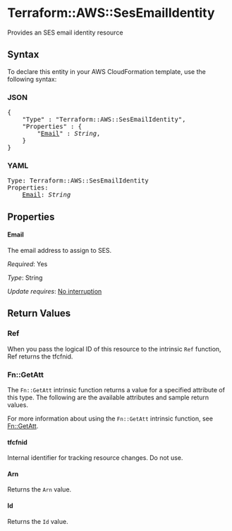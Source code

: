 # Terraform::AWS::SesEmailIdentity

Provides an SES email identity resource

## Syntax

To declare this entity in your AWS CloudFormation template, use the following syntax:

### JSON

<pre>
{
    "Type" : "Terraform::AWS::SesEmailIdentity",
    "Properties" : {
        "<a href="#email" title="Email">Email</a>" : <i>String</i>,
    }
}
</pre>

### YAML

<pre>
Type: Terraform::AWS::SesEmailIdentity
Properties:
    <a href="#email" title="Email">Email</a>: <i>String</i>
</pre>

## Properties

#### Email

The email address to assign to SES.

_Required_: Yes

_Type_: String

_Update requires_: [No interruption](https://docs.aws.amazon.com/AWSCloudFormation/latest/UserGuide/using-cfn-updating-stacks-update-behaviors.html#update-no-interrupt)

## Return Values

### Ref

When you pass the logical ID of this resource to the intrinsic `Ref` function, Ref returns the tfcfnid.

### Fn::GetAtt

The `Fn::GetAtt` intrinsic function returns a value for a specified attribute of this type. The following are the available attributes and sample return values.

For more information about using the `Fn::GetAtt` intrinsic function, see [Fn::GetAtt](https://docs.aws.amazon.com/AWSCloudFormation/latest/UserGuide/intrinsic-function-reference-getatt.html).

#### tfcfnid

Internal identifier for tracking resource changes. Do not use.

#### Arn

Returns the <code>Arn</code> value.

#### Id

Returns the <code>Id</code> value.

